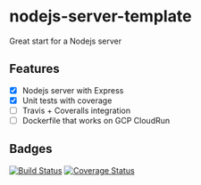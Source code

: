 # nodejs-server-template
Great start for a Nodejs server

## Features
- [x] Nodejs server with Express
- [x] Unit tests with coverage
- [ ] Travis + Coveralls integration
- [ ] Dockerfile that works on GCP CloudRun

## Badges
[![Build Status](https://travis-ci.com/ChrisAntaki/nodejs-server-template.svg?branch=master)](https://travis-ci.com/ChrisAntaki/nodejs-server-template)
[![Coverage Status](https://coveralls.io/repos/github/ChrisAntaki/nodejs-server-template/badge.svg?branch=master)](https://coveralls.io/github/ChrisAntaki/nodejs-server-template?branch=master)
